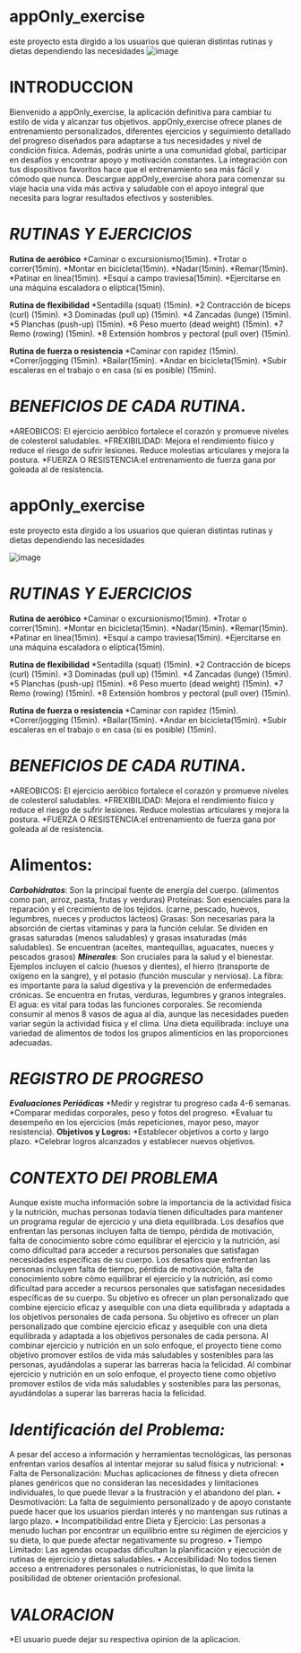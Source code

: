 # appOnly_exercise
este proyecto esta dirgido a los usuarios que quieran distintas rutinas y dietas dependiendo las necesidades 
![image](https://github.com/user-attachments/assets/d889839c-5d26-4830-8b2d-5a61067103c5)


# INTRODUCCION
Bienvenido a appOnly_exercise, la aplicación definitiva para cambiar tu estilo de vida y alcanzar tus objetivos. appOnly_exercise ofrece planes de entrenamiento personalizados, diferentes ejercicios y seguimiento detallado del progreso diseñados para adaptarse a tus necesidades y nivel de condición física. Además, podrás unirte a una comunidad global, participar en desafíos y encontrar apoyo y motivación constantes. La integración con tus dispositivos favoritos hace que el entrenamiento sea más fácil y cómodo que nunca. Descargue appOnly_exercise ahora para comenzar su viaje hacia una vida más activa y saludable con el apoyo integral que necesita para lograr resultados efectivos y sostenibles.

# ***RUTINAS Y EJERCICIOS***
**Rutina de aeróbico**
*Caminar o excursionismo(15min).
*Trotar o correr(15min).
*Montar en bicicleta(15min).
*Nadar(15min).
*Remar(15min).
*Patinar en línea(15min).
*Esquí a campo traviesa(15min).
*Ejercitarse en una máquina escaladora o elíptica(15min).

**Rutina de flexibilidad**
*Sentadilla (squat) (15min).
*2 Contracción de biceps (curl) (15min).
*3 Dominadas (pull up) (15min).
*4 Zancadas (lunge) (15min).
*5 Planchas (push-up) (15min).
*6 Peso muerto (dead weight) (15min).
*7 Remo (rowing) (15min).
*8 Extensión hombros y pectoral (pull over) (15min).

**Rutina de fuerza o resistencia**
*Caminar con rapidez (15min).
*Correr/jogging (15min).
*Bailar(15min).
*Andar en bicicleta(15min).
*Subir escaleras en el trabajo o en casa (si es posible) (15min).

# ***BENEFICIOS DE CADA RUTINA***.
*AREOBICOS: El ejercicio aeróbico fortalece el corazón y promueve niveles de colesterol saludables. 
*FREXIBILIDAD: Mejora el rendimiento físico y reduce el riesgo de sufrir lesiones. Reduce molestias articulares y mejora la postura. 
*FUERZA O RESISTENCIA:el entrenamiento de fuerza gana por goleada al de resistencia.
# appOnly_exercise
este proyecto esta dirgido a los usuarios que quieran distintas rutinas y dietas dependiendo las necesidades 

![image](https://github.com/elsagallegos/appOnly_exercise/assets/169268131/438d288e-703a-4e71-9c73-bf6554d8ae8a)



# ***RUTINAS Y EJERCICIOS***
**Rutina de aeróbico**
*Caminar o excursionismo(15min).
*Trotar o correr(15min).
*Montar en bicicleta(15min).
*Nadar(15min).
*Remar(15min).
*Patinar en línea(15min).
*Esquí a campo traviesa(15min).
*Ejercitarse en una máquina escaladora o elíptica(15min).

**Rutina de flexibilidad**
*Sentadilla (squat) (15min).
*2 Contracción de biceps (curl) (15min).
*3 Dominadas (pull up) (15min).
*4 Zancadas (lunge) (15min).
*5 Planchas (push-up) (15min).
*6 Peso muerto (dead weight) (15min).
*7 Remo (rowing) (15min).
*8 Extensión hombros y pectoral (pull over) (15min).

**Rutina de fuerza o resistencia**
*Caminar con rapidez (15min).
*Correr/jogging (15min).
*Bailar(15min).
*Andar en bicicleta(15min).
*Subir escaleras en el trabajo o en casa (si es posible) (15min).

# ***BENEFICIOS DE CADA RUTINA***.
*AREOBICOS: El ejercicio aeróbico fortalece el corazón y promueve niveles de colesterol saludables. 
*FREXIBILIDAD: Mejora el rendimiento físico y reduce el riesgo de sufrir lesiones. Reduce molestias articulares y mejora la postura. 
*FUERZA O RESISTENCIA:el entrenamiento de fuerza gana por goleada al de resistencia.

# **Alimentos:**
***Carbohidratos***: Son la principal fuente de energía del cuerpo. (alimentos como pan, arroz, pasta, frutas y verduras)
Proteínas: Son esenciales para la reparación y el crecimiento de los tejidos. (carne, pescado, huevos, legumbres, nueces y productos lácteos)
Grasas: Son necesarias para la absorción de ciertas vitaminas y para la función celular. Se dividen en grasas saturadas (menos saludables) y grasas insaturadas (más saludables). Se encuentran (aceites, mantequillas, aguacates, nueces y pescados grasos)
***Minerales***: Son cruciales para la salud y el bienestar. Ejemplos incluyen el calcio (huesos y dientes), el hierro (transporte de oxígeno en la sangre), y el potasio (función muscular y nerviosa).
La fibra: es importante para la salud digestiva y la prevención de enfermedades crónicas. Se encuentra en frutas, verduras, legumbres y granos integrales.
El agua: es vital para todas las funciones corporales. Se recomienda consumir al menos 8 vasos de agua al día, aunque las necesidades pueden variar según la actividad física y el clima.
Una dieta equilibrada: incluye una variedad de alimentos de todos los grupos alimenticios en las proporciones adecuadas.

# ***REGISTRO DE PROGRESO***
***Evaluaciones Periódicas***
*Medir y registrar tu progreso cada 4-6 semanas.
*Comparar medidas corporales, peso y fotos del progreso.
*Evaluar tu desempeño en los ejercicios (más repeticiones, mayor peso, mayor resistencia).
**Objetivos y Logros:**
*Establecer objetivos a corto y largo plazo.
*Celebrar logros alcanzados y establecer nuevos objetivos.



# ***CONTEXTO DEl PROBLEMA***
Aunque existe mucha información sobre la importancia de la actividad física y la nutrición, muchas personas todavía tienen dificultades para mantener un programa regular de ejercicio y una dieta equilibrada. Los desafíos que enfrentan las personas incluyen falta de tiempo, pérdida de motivación, falta de conocimiento sobre cómo equilibrar el ejercicio y la nutrición, así como dificultad para acceder a recursos personales que satisfagan necesidades específicas de su cuerpo. Los desafíos que enfrentan las personas incluyen falta de tiempo, pérdida de motivación, falta de conocimiento sobre cómo equilibrar el ejercicio y la nutrición, así como dificultad para acceder a recursos personales que satisfagan necesidades específicas de su cuerpo. Su objetivo es ofrecer un plan personalizado que combine ejercicio eficaz y asequible con una dieta equilibrada y adaptada a los objetivos personales de cada persona. Su objetivo es ofrecer un plan personalizado que combine ejercicio eficaz y asequible con una dieta equilibrada y adaptada a los objetivos personales de cada persona. Al combinar ejercicio y nutrición en un solo enfoque, el proyecto tiene como objetivo promover estilos de vida más saludables y sostenibles para las personas, ayudándolas a superar las barreras hacia la felicidad. Al combinar ejercicio y nutrición en un solo enfoque, el proyecto tiene como objetivo promover estilos de vida más saludables y sostenibles para las personas, ayudándolas a superar las barreras hacia la felicidad.
 
# ***Identificación del Problema:***
A pesar del acceso a información y herramientas tecnológicas, las personas enfrentan varios desafíos al intentar mejorar su salud física y nutricional:
•	Falta de Personalización: Muchas aplicaciones de fitness y dieta ofrecen planes genéricos que no consideran las necesidades y limitaciones individuales, lo que puede llevar a la frustración y el abandono del plan.
•	Desmotivación: La falta de seguimiento personalizado y de apoyo constante puede hacer que los usuarios pierdan interés y no mantengan sus rutinas a largo plazo.
•	Incompatibilidad entre Dieta y Ejercicio: Las personas a menudo luchan por encontrar un equilibrio entre su régimen de ejercicios y su dieta, lo que puede afectar negativamente su progreso.
•	Tiempo Limitado: Las agendas ocupadas dificultan la planificación y ejecución de rutinas de ejercicio y dietas saludables.
•	Accesibilidad: No todos tienen acceso a entrenadores personales o nutricionistas, lo que limita la posibilidad de obtener orientación profesional.
 


# ***VALORACION***
*El usuario puede dejar su respectiva opinion de la aplicacion.

